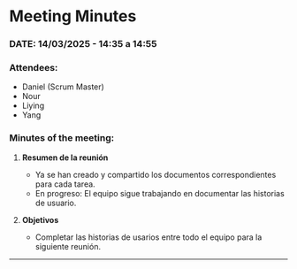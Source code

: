 # Meeting Minutes  

### DATE: 14/03/2025 - 14:35 a 14:55  

### Attendees:  
- Daniel (Scrum Master)  
- Nour  
- Liying 
- Yang   

### Minutes of the meeting:  
1. **Resumen de la reunión**  
   - Ya se han creado y compartido los documentos correspondientes para cada tarea.  
   - En progreso: El equipo sigue trabajando en documentar las historias de usuario.  

2. **Objetivos** 
   - Completar las historias de usarios entre todo el equipo para la siguiente reunión.
   
---

